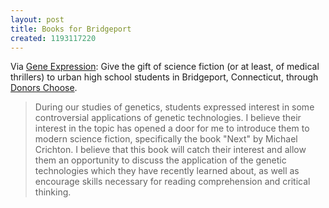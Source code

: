 ```yaml
---
layout: post
title: Books for Bridgeport
created: 1193117220
---
```

Via [Gene Expression](http://www.gnxp.com/blog/2007/10/donors-choose.php):  Give the gift of science fiction (or at least, of medical thrillers) to urban high school students in Bridgeport, Connecticut, through [Donors Choose](http://www.donorschoose.org/donors/proposal.html?id=112105&challengeid=17147&zone=0).

> During our studies of genetics, students expressed interest in some controversial applications of genetic technologies. I believe their interest in the topic has opened a door for me to introduce them to modern science fiction, specifically the book "Next" by Michael Crichton.<!--break--> I believe that this book will catch their interest and allow them an opportunity to discuss the application of the genetic technologies which they have recently learned about, as well as encourage skills necessary for reading comprehension and critical thinking.
